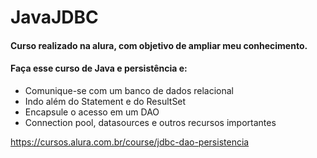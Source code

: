 # JavaJDBC

#### Curso realizado na alura, com objetivo de ampliar meu conhecimento.

#### Faça esse curso de Java e persistência e:
* Comunique-se com um banco de dados relacional
* Indo além do Statement e do ResultSet
* Encapsule o acesso em um DAO
* Connection pool, datasources e outros recursos importantes

https://cursos.alura.com.br/course/jdbc-dao-persistencia
